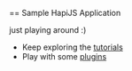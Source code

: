 == Sample HapiJS Application

just playing around :)

- Keep exploring the [tutorials](http://hapijs.com/tutorials) 
- Play with some [plugins](http://hapijs.com/plugins)